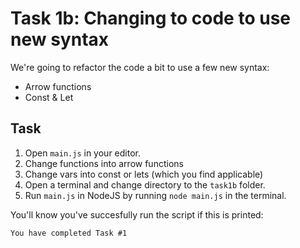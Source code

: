 # Task 1b: Changing to code to use new syntax

We're going to refactor the code a bit to use a few new syntax:

- Arrow functions
- Const & Let

## Task

1. Open `main.js` in your editor.
2. Change functions into arrow functions
3. Change vars into const or lets (which you find applicable)
2. Open a terminal and change directory to the `task1b` folder.
3. Run `main.js` in NodeJS by running `node main.js` in the terminal.

You'll know you've succesfully run the script if this is printed:
```
You have completed Task #1
```
